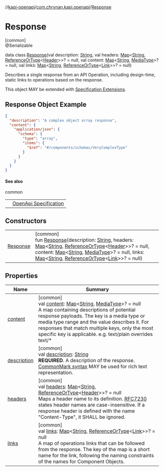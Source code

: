 //[kapi-openapi](../../../index.md)/[com.chrynan.kapi.openapi](../index.md)/[Response](index.md)

# Response

[common]\
@Serializable

data class [Response](index.md)(val description: [String](https://kotlinlang.org/api/latest/jvm/stdlib/kotlin/-string/index.html), val headers: [Map](https://kotlinlang.org/api/latest/jvm/stdlib/kotlin.collections/-map/index.html)&lt;[String](https://kotlinlang.org/api/latest/jvm/stdlib/kotlin/-string/index.html), [ReferenceOrType](../-reference-or-type/index.md)&lt;[Header](../-header/index.md)&gt;&gt;? = null, val content: [Map](https://kotlinlang.org/api/latest/jvm/stdlib/kotlin.collections/-map/index.html)&lt;[String](https://kotlinlang.org/api/latest/jvm/stdlib/kotlin/-string/index.html), [MediaType](../-media-type/index.md)&gt;? = null, val links: [Map](https://kotlinlang.org/api/latest/jvm/stdlib/kotlin.collections/-map/index.html)&lt;[String](https://kotlinlang.org/api/latest/jvm/stdlib/kotlin/-string/index.html), [ReferenceOrType](../-reference-or-type/index.md)&lt;[Link](../-link/index.md)&gt;&gt;? = null)

Describes a single response from an API Operation, including design-time, static links to operations based on the response.

This object MAY be extended with [Specification Extensions](https://spec.openapis.org/oas/v3.1.0#specificationExtensions).

##  Response Object Example

```json
{
  "description": "A complex object array response",
  "content": {
    "application/json": {
      "schema": {
        "type": "array",
        "items": {
          "$ref": "#/components/schemas/VeryComplexType"
        }
      }
    }
  }
}
```

#### See also

common

| | |
|---|---|
|  | [OpenApi Specification](https://spec.openapis.org/oas/v3.1.0#response-object) |

## Constructors

| | |
|---|---|
| [Response](-response.md) | [common]<br>fun [Response](-response.md)(description: [String](https://kotlinlang.org/api/latest/jvm/stdlib/kotlin/-string/index.html), headers: [Map](https://kotlinlang.org/api/latest/jvm/stdlib/kotlin.collections/-map/index.html)&lt;[String](https://kotlinlang.org/api/latest/jvm/stdlib/kotlin/-string/index.html), [ReferenceOrType](../-reference-or-type/index.md)&lt;[Header](../-header/index.md)&gt;&gt;? = null, content: [Map](https://kotlinlang.org/api/latest/jvm/stdlib/kotlin.collections/-map/index.html)&lt;[String](https://kotlinlang.org/api/latest/jvm/stdlib/kotlin/-string/index.html), [MediaType](../-media-type/index.md)&gt;? = null, links: [Map](https://kotlinlang.org/api/latest/jvm/stdlib/kotlin.collections/-map/index.html)&lt;[String](https://kotlinlang.org/api/latest/jvm/stdlib/kotlin/-string/index.html), [ReferenceOrType](../-reference-or-type/index.md)&lt;[Link](../-link/index.md)&gt;&gt;? = null) |

## Properties

| Name | Summary |
|---|---|
| [content](content.md) | [common]<br>val [content](content.md): [Map](https://kotlinlang.org/api/latest/jvm/stdlib/kotlin.collections/-map/index.html)&lt;[String](https://kotlinlang.org/api/latest/jvm/stdlib/kotlin/-string/index.html), [MediaType](../-media-type/index.md)&gt;? = null<br>A map containing descriptions of potential response payloads. The key is a media type or media type range and the value describes it. For responses that match multiple keys, only the most specific key is applicable. e.g. text/plain overrides text/\* |
| [description](description.md) | [common]<br>val [description](description.md): [String](https://kotlinlang.org/api/latest/jvm/stdlib/kotlin/-string/index.html)<br>**REQUIRED**. A description of the response. [CommonMark syntax](https://spec.commonmark.org/) MAY be used for rich text representation. |
| [headers](headers.md) | [common]<br>val [headers](headers.md): [Map](https://kotlinlang.org/api/latest/jvm/stdlib/kotlin.collections/-map/index.html)&lt;[String](https://kotlinlang.org/api/latest/jvm/stdlib/kotlin/-string/index.html), [ReferenceOrType](../-reference-or-type/index.md)&lt;[Header](../-header/index.md)&gt;&gt;? = null<br>Maps a header name to its definition. [RFC7230](https://spec.openapis.org/oas/v3.1.0#bib-RFC7230) states header names are case-insensitive. If a response header is defined with the name &quot;Content-Type&quot;, it SHALL be ignored. |
| [links](links.md) | [common]<br>val [links](links.md): [Map](https://kotlinlang.org/api/latest/jvm/stdlib/kotlin.collections/-map/index.html)&lt;[String](https://kotlinlang.org/api/latest/jvm/stdlib/kotlin/-string/index.html), [ReferenceOrType](../-reference-or-type/index.md)&lt;[Link](../-link/index.md)&gt;&gt;? = null<br>A map of operations links that can be followed from the response. The key of the map is a short name for the link, following the naming constraints of the names for Component Objects. |
